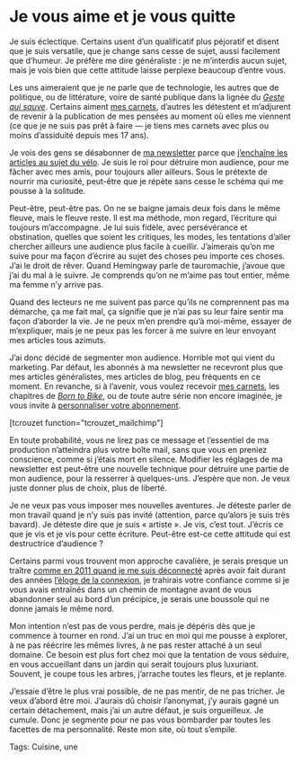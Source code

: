 # Je vous aime et je vous quitte

Je suis éclectique. Certains usent d’un qualificatif plus péjoratif et disent que je suis versatile, que je change sans cesse de sujet, aussi facilement que d’humeur. Je préfère me dire généraliste : je ne m’interdis aucun sujet, mais je vois bien que cette attitude laisse perplexe beaucoup d’entre vous.<span id="more-50500"></span>

Les uns aimeraient que je ne parle que de technologie, les autres que de politique, ou de littérature, voire de santé publique dans la lignée du [*Geste qui sauve*](https://tcrouzet.com/le-geste-qui-sauve/). Certains aiment [mes carnets](https://tcrouzet.com/carnets/), d’autres les détestent et m’adjurent de revenir à la publication de mes pensées au moment où elles me viennent (ce que je ne suis pas prêt à faire — je tiens mes carnets avec plus ou moins d’assiduité depuis mes 17 ans).

Je vois des gens se désabonner de [ma newsletter](https://tcrouzet.com/abonnement-par-mail/) parce que [j’enchaîne les articles au sujet du vélo](https://tcrouzet.com/borntobike/). Je suis le roi pour détruire mon audience, pour me fâcher avec mes amis, pour toujours aller ailleurs. Sous le prétexte de nourrir ma curiosité, peut-être que je répète sans cesse le schéma qui me pousse à la solitude.

Peut-être, peut-être pas. On ne se baigne jamais deux fois dans le même fleuve, mais le fleuve reste. Il est ma méthode, mon regard, l’écriture qui toujours m’accompagne. Je lui suis fidèle, avec persévérance et obstination, quelles que soient les critiques, les modes, les tentations d’aller chercher ailleurs une audience plus facile à cueillir. J’aimerais qu’on me suive pour ma façon d’écrire au sujet des choses peu importe ces choses. J’ai le droit de rêver. Quand Hemingway parle de tauromachie, j’avoue que j’ai du mal à le suivre. Je comprends qu’on ne m’aime pas tout entier, même ma femme n’y arrive pas.

Quand des lecteurs ne me suivent pas parce qu’ils ne comprennent pas ma démarche, ça me fait mal, ça signifie que je n’ai pas su leur faire sentir ma façon d’aborder la vie. Je ne peux m’en prendre qu’à moi-même, essayer de m’expliquer, mais je ne peux pas les forcer à me suivre en leur envoyant mes articles tous azimuts.

J’ai donc décidé de segmenter mon audience. Horrible mot qui vient du marketing. Par défaut, les abonnés à ma newsletter ne recevront plus que mes articles généralistes, mes articles de blog, peu fréquents en ce moment. En revanche, si à l’avenir, vous voulez recevoir [mes carnets](https://tcrouzet.com/carnets/), les chapitres de [*Born to Bike*](https://tcrouzet.com/borntobike/), ou de toute autre série non encore imaginée, je vous invite à [personnaliser votre abonnement](https://tcrouzet.us3.list-manage.com/subscribe?u=4346e7140965015f0594fffcd&id=f8567ebe86).

\[tcrouzet function="tcrouzet\_mailchimp"\]

En toute probabilité, vous ne lirez pas ce message et l’essentiel de ma production n’atteindra plus votre boîte mail, sans que vous en preniez conscience, comme si j’étais mort en silence. Modifier les réglages de ma newsletter est peut-être une nouvelle technique pour détruire une partie de mon audience, pour la resserrer à quelques-uns. J’espère que non. Je veux juste donner plus de choix, plus de liberté.

Je ne veux pas vous imposer mes nouvelles aventures. Je déteste parler de mon travail quand je n’y suis pas invité (attention, parce qu’alors je suis très bavard). Je déteste dire que je suis « artiste ». Je vis, c’est tout. J’écris ce que je vis et je vis pour cette écriture. Peut-être est-ce cette attitude qui est destructrice d’audience ?

Certains parmi vous trouvent mon approche cavalière, je serais presque un traître [comme en 2011 quand je me suis déconnecté](https://tcrouzet.com/jai-debranche/) après avoir fait durant des années [l’éloge de la connexion](https://tcrouzet.com/le-peuple-des-connecteurs/), je trahirais votre confiance comme si je vous avais entraînés dans un chemin de montagne avant de vous abandonner seul au bord d’un précipice, je serais une boussole qui ne donne jamais le même nord.

Mon intention n’est pas de vous perdre, mais je dépéris dès que je commence à tourner en rond. J’ai un truc en moi qui me pousse à explorer, à ne pas réécrire les mêmes livres, à ne pas rester attaché à un seul domaine. Ce besoin est plus fort chez moi que la tentation de vous séduire, en vous accueillant dans un jardin qui serait toujours plus luxuriant. Souvent, je coupe tous les arbres, j’arrache toutes les fleurs, et je replante.

J’essaie d’être le plus vrai possible, de ne pas mentir, de ne pas tricher. Je veux d’abord être moi. J’aurais dû choisir l’anonymat, j’y aurais gagné un certain détachement, mais j’ai un autre défaut, je suis orgueilleux. Je cumule. Donc je segmente pour ne pas vous bombarder par toutes les facettes de ma personnalité. Reste mon site, où tout s’empile.

Tags: Cuisine, une